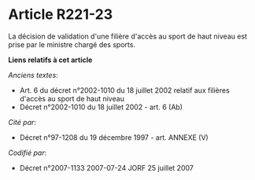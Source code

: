 # Article R221-23

La décision de validation d'une filière d'accès au sport de haut niveau est prise par le ministre chargé des sports.

**Liens relatifs à cet article**

_Anciens textes_:

  - Art. 6 du décret n°2002-1010 du 18 juillet 2002 relatif aux filières d'accès au sport de haut niveau
  - Décret n°2002-1010 du 18 juillet 2002 - art. 6 (Ab)

_Cité par_:

  - Décret n°97-1208 du 19 décembre 1997 - art. ANNEXE (V)

_Codifié par_:

  - Décret n°2007-1133 2007-07-24 JORF 25 juillet 2007
